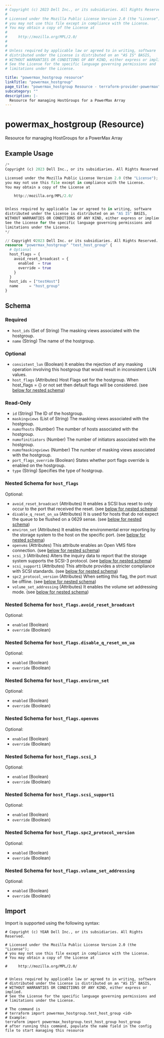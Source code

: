 ```yaml
---
# Copyright (c) 2023 Dell Inc., or its subsidiaries. All Rights Reserved.
#
# Licensed under the Mozilla Public License Version 2.0 (the "License");
# you may not use this file except in compliance with the License.
# You may obtain a copy of the License at
#
#     http://mozilla.org/MPL/2.0/
#
#
# Unless required by applicable law or agreed to in writing, software
# distributed under the License is distributed on an "AS IS" BASIS,
# WITHOUT WARRANTIES OR CONDITIONS OF ANY KIND, either express or implied.
# See the License for the specific language governing permissions and
# limitations under the License.

title: "powermax_hostgroup resource"
linkTitle: "powermax_hostgroup"
page_title: "powermax_hostgroup Resource - terraform-provider-powermax"
subcategory: ""
description: |-
  Resource for managing HostGroups for a PowerMax Array
---
```


# powermax_hostgroup (Resource)

Resource for managing HostGroups for a PowerMax Array


## Example Usage

```terraform
/*
Copyright (c) 2023 Dell Inc., or its subsidiaries. All Rights Reserved.

Licensed under the Mozilla Public License Version 2.0 (the "License");
you may not use this file except in compliance with the License.
You may obtain a copy of the License at

    http://mozilla.org/MPL/2.0/


Unless required by applicable law or agreed to in writing, software
distributed under the License is distributed on an "AS IS" BASIS,
WITHOUT WARRANTIES OR CONDITIONS OF ANY KIND, either express or implied.
See the License for the specific language governing permissions and
limitations under the License.
*/

// Copyright ©2023 Dell Inc. or its subsidiaries. All Rights Reserved.
resource "powermax_hostgroup" "test_host_group" {
  # Optional
  host_flags = {
    avoid_reset_broadcast = {
      enabled  = true
      override = true
    }
  }
  host_ids = ["testHost"]
  name     = "host_group"
}
```

<!-- schema generated by tfplugindocs -->
## Schema

### Required

- `host_ids` (Set of String) The masking views associated with the hostgroup.
- `name` (String) The name of the hostgroup.

### Optional

- `consistent_lun` (Boolean) It enables the rejection of any masking operation involving this hostgroup that would result in inconsistent LUN values.
- `host_flags` (Attributes) Host Flags set for the hostgroup. When host_flags = {} or not set then default flags will be considered. (see [below for nested schema](#nestedatt--host_flags))

### Read-Only

- `id` (String) The ID of the hostgroup.
- `maskingviews` (List of String) The masking views associated with the hostgroup.
- `numofhosts` (Number) The number of hosts associated with the hostgroup.
- `numofinitiators` (Number) The number of initiators associated with the hostgroup.
- `numofmaskingviews` (Number) The number of masking views associated with the hostgroup.
- `port_flags_override` (Boolean) States whether port flags override is enabled on the hostgroup.
- `type` (String) Specifies the type of hostgroup.

<a id="nestedatt--host_flags"></a>
### Nested Schema for `host_flags`

Optional:

- `avoid_reset_broadcast` (Attributes) It enables a SCSI bus reset to only occur to the port that received the reset. (see [below for nested schema](#nestedatt--host_flags--avoid_reset_broadcast))
- `disable_q_reset_on_ua` (Attributes) It is used for hosts that do not expect the queue to be flushed on a 0629 sense. (see [below for nested schema](#nestedatt--host_flags--disable_q_reset_on_ua))
- `environ_set` (Attributes) It enables the environmental error reporting by the storage system to the host on the specific port. (see [below for nested schema](#nestedatt--host_flags--environ_set))
- `openvms` (Attributes) This attribute enables an Open VMS fibre connection. (see [below for nested schema](#nestedatt--host_flags--openvms))
- `scsi_3` (Attributes) Alters the inquiry data to report that the storage system supports the SCSI-3 protocol. (see [below for nested schema](#nestedatt--host_flags--scsi_3))
- `scsi_support1` (Attributes) This attribute provides a stricter compliance with SCSI standards. (see [below for nested schema](#nestedatt--host_flags--scsi_support1))
- `spc2_protocol_version` (Attributes) When setting this flag, the port must be offline. (see [below for nested schema](#nestedatt--host_flags--spc2_protocol_version))
- `volume_set_addressing` (Attributes) It enables the volume set addressing mode. (see [below for nested schema](#nestedatt--host_flags--volume_set_addressing))

<a id="nestedatt--host_flags--avoid_reset_broadcast"></a>
### Nested Schema for `host_flags.avoid_reset_broadcast`

Optional:

- `enabled` (Boolean)
- `override` (Boolean)


<a id="nestedatt--host_flags--disable_q_reset_on_ua"></a>
### Nested Schema for `host_flags.disable_q_reset_on_ua`

Optional:

- `enabled` (Boolean)
- `override` (Boolean)


<a id="nestedatt--host_flags--environ_set"></a>
### Nested Schema for `host_flags.environ_set`

Optional:

- `enabled` (Boolean)
- `override` (Boolean)


<a id="nestedatt--host_flags--openvms"></a>
### Nested Schema for `host_flags.openvms`

Optional:

- `enabled` (Boolean)
- `override` (Boolean)


<a id="nestedatt--host_flags--scsi_3"></a>
### Nested Schema for `host_flags.scsi_3`

Optional:

- `enabled` (Boolean)
- `override` (Boolean)


<a id="nestedatt--host_flags--scsi_support1"></a>
### Nested Schema for `host_flags.scsi_support1`

Optional:

- `enabled` (Boolean)
- `override` (Boolean)


<a id="nestedatt--host_flags--spc2_protocol_version"></a>
### Nested Schema for `host_flags.spc2_protocol_version`

Optional:

- `enabled` (Boolean)
- `override` (Boolean)


<a id="nestedatt--host_flags--volume_set_addressing"></a>
### Nested Schema for `host_flags.volume_set_addressing`

Optional:

- `enabled` (Boolean)
- `override` (Boolean)

## Import

Import is supported using the following syntax:

```shell
# Copyright (c) YEAR Dell Inc., or its subsidiaries. All Rights Reserved.

# Licensed under the Mozilla Public License Version 2.0 (the "License");
# you may not use this file except in compliance with the License.
# You may obtain a copy of the License at

#     http://mozilla.org/MPL/2.0/


# Unless required by applicable law or agreed to in writing, software
# distributed under the License is distributed on an "AS IS" BASIS,
# WITHOUT WARRANTIES OR CONDITIONS OF ANY KIND, either express or implied.
# See the License for the specific language governing permissions and
# limitations under the License.

# The command is
# terraform import powermax_hostgroup.test_host_group <id>
# Example:
terraform import powermax_hostgroup.test_host_group host_group
# after running this command, populate the name field in the config file to start managing this resource
```